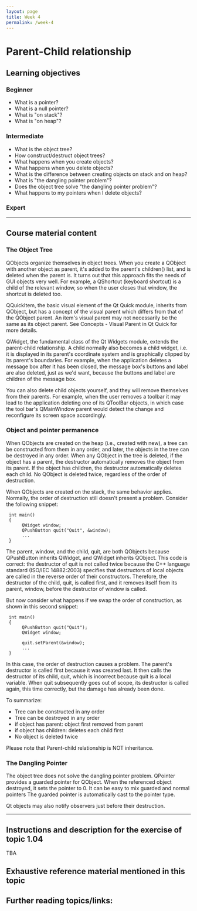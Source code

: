```yaml
---
layout: page
title: Week 4
permalink: /week-4
---
```

# Parent-Child relationship

## Learning objectives

### Beginner

* What is a pointer?
* What is a null pointer?
* What is "on stack"?
* What is "on heap"?

### Intermediate

* What is the object tree?
* How construct/destruct object trees?
* What happens when you create objects?
* What happens when you delete objects?
* What is the difference between creating objects on stack and on heap?
* What is "the dangling pointer problem"?
* Does the object tree solve "the dangling pointer problem"?
* What happens to my pointers when I delete objects?

### Expert

***

## Course material content

### The Object Tree

QObjects organize themselves in object trees. When you create a QObject with another object as parent, it's added to the parent's children() list, and is deleted when the parent is. It turns out that this approach fits the needs of GUI objects very well. For example, a QShortcut (keyboard shortcut) is a child of the relevant window, so when the user closes that window, the shortcut is deleted too.

QQuickItem, the basic visual element of the Qt Quick module, inherits from QObject, but has a concept of the visual parent which differs from that of the QObject parent. An item's visual parent may not necessarily be the same as its object parent. See Concepts - Visual Parent in Qt Quick for more details.

QWidget, the fundamental class of the Qt Widgets module, extends the parent-child relationship. A child normally also becomes a child widget, i.e. it is displayed in its parent's coordinate system and is graphically clipped by its parent's boundaries. For example, when the application deletes a message box after it has been closed, the message box's buttons and label are also deleted, just as we'd want, because the buttons and label are children of the message box.

You can also delete child objects yourself, and they will remove themselves from their parents. For example, when the user removes a toolbar it may lead to the application deleting one of its QToolBar objects, in which case the tool bar's QMainWindow parent would detect the change and reconfigure its screen space accordingly.

### Object and pointer permanence

When QObjects are created on the heap (i.e., created with new), a tree can be constructed from them in any order, and later, the objects in the tree can be destroyed in any order. When any QObject in the tree is deleted, if the object has a parent, the destructor automatically removes the object from its parent. If the object has children, the destructor automatically deletes each child. No QObject is deleted twice, regardless of the order of destruction.

When QObjects are created on the stack, the same behavior applies. Normally, the order of destruction still doesn't present a problem. Consider the following snippet:

     int main()
     {
          QWidget window;
          QPushButton quit("Quit", &window);
          ...
     }
     
The parent, window, and the child, quit, are both QObjects because QPushButton inherits QWidget, and QWidget inherits QObject. This code is correct: the destructor of quit is not called twice because the C++ language standard (ISO/IEC 14882:2003) specifies that destructors of local objects are called in the reverse order of their constructors. Therefore, the destructor of the child, quit, is called first, and it removes itself from its parent, window, before the destructor of window is called.

But now consider what happens if we swap the order of construction, as shown in this second snippet:

     int main()
     {
          QPushButton quit("Quit");
          QWidget window;

          quit.setParent(&window);
          ...
     }

In this case, the order of destruction causes a problem. The parent's destructor is called first because it was created last. It then calls the destructor of its child, quit, which is incorrect because quit is a local variable. When quit subsequently goes out of scope, its destructor is called again, this time correctly, but the damage has already been done.

To summarize:

* Tree can be constructed in any order 
* Tree can be destroyed in any order 
* if object has parent: object first removed from parent 
* if object has children: deletes each child first
* No object is deleted twice 

Please note that Parent-child relationship is NOT inheritance.

### The Dangling Pointer

The object tree does not solve the dangling pointer problem. QPointer provides a guarded pointer for QObject.
When the referenced object destroyed, it sets the pointer to 0. It can be easy to mix guarded and normal pointers
The guarded pointer is automatically cast to the pointer type.

Qt objects may also notify observers just before their destruction.

***

## Instructions and description for the exercise of topic 1.04

TBA

## Exhaustive reference material mentioned in this topic


## Further reading topics/links:

